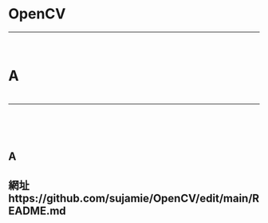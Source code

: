 # OpenCV
<hr><br>
<H1> A <H1>
<hr><br>  
<H2> A <H2> 
網址<br>
https://github.com/sujamie/OpenCV/edit/main/README.md
